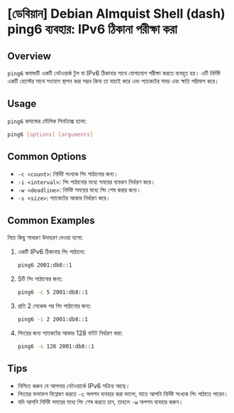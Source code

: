# [ডেবিয়ান] Debian Almquist Shell (dash) ping6 ব্যবহার: IPv6 ঠিকানা পরীক্ষা করা

## Overview
`ping6` কমান্ডটি একটি নেটওয়ার্ক টুল যা IPv6 ঠিকানার সাথে যোগাযোগ পরীক্ষা করতে ব্যবহৃত হয়। এটি নির্দিষ্ট একটি হোস্টের সাথে সংযোগ স্থাপন করা সম্ভব কিনা তা যাচাই করে এবং প্যাকেটের সময় এবং ক্ষতি পরিমাপ করে।

## Usage
`ping6` কমান্ডের মৌলিক সিনট্যাক্স হলো:

```bash
ping6 [options] [arguments]
```

## Common Options
- `-c <count>`: নির্দিষ্ট সংখ্যক পিং পাঠানোর জন্য।
- `-i <interval>`: পিং পাঠানোর মধ্যে সময়ের ব্যবধান নির্ধারণ করে।
- `-w <deadline>`: নির্দিষ্ট সময়ের মধ্যে পিং শেষ করার জন্য।
- `-s <size>`: প্যাকেটের আকার নির্ধারণ করে।

## Common Examples
নিচে কিছু সাধারণ উদাহরণ দেওয়া হলো:

1. একটি IPv6 ঠিকানায় পিং পাঠানো:
   ```bash
   ping6 2001:db8::1
   ```

2. 5টি পিং পাঠানোর জন্য:
   ```bash
   ping6 -c 5 2001:db8::1
   ```

3. প্রতি 2 সেকেন্ড পর পিং পাঠানোর জন্য:
   ```bash
   ping6 -i 2 2001:db8::1
   ```

4. পিংয়ের জন্য প্যাকেটের আকার 128 বাইট নির্ধারণ করা:
   ```bash
   ping6 -s 128 2001:db8::1
   ```

## Tips
- নিশ্চিত করুন যে আপনার নেটওয়ার্কে IPv6 সক্রিয় আছে।
- পিংয়ের ফলাফল বিশ্লেষণ করতে `-c` অপশন ব্যবহার করা ভালো, যাতে আপনি নির্দিষ্ট সংখ্যক পিং পাঠাতে পারেন।
- যদি আপনি নির্দিষ্ট সময়ের মধ্যে পিং শেষ করতে চান, তাহলে `-w` অপশন ব্যবহার করুন।